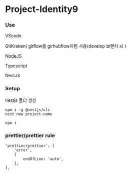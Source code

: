 # Project-Identity9

### Use

VScode

GitKraken( gitflow를 girhubflow처럼 사용(develop 브랜치 x) )

NodeJS

Typescript

NestJS

### Setup

nestjs 폴더 생성

```
npm i -g @nestjs/cli
nest new project-name
```

```
npm i
```

### prettier/prettier rule

```
'prettier/prettier': [
    'error',
    {
        endOfLine: 'auto',
    },
],
```
